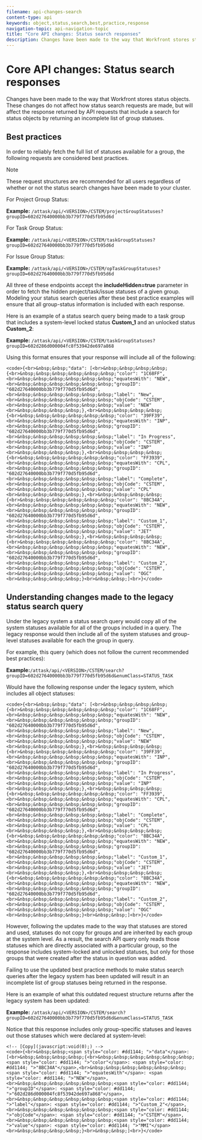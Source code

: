 ```yaml
---
filename: api-changes-search
content-type: api
keywords: object,status,search,best,practice,response
navigation-topic: api-navigation-topic
title: "Core API changes: Status search responses"
description: Changes have been made to the way that Workfront stores status objects. These changes do not affect how status search requests are made, but will affect the response returned by API requests that include a search for status objects by returning an incomplete list of group statuses.
---
```


# Core API&nbsp;changes: Status search responses

Changes have been made to the way that Workfront stores status objects. These changes do not affect how status search requests are made, but will affect the response returned by API requests that include a search for status objects by returning an incomplete list of group statuses.

## Best practices

In order to reliably fetch the full list of statuses available for a group, the following requests are considered best practices.

>[!NOTE]
>
>These request structures are recommended for all users regardless of whether or not the status search changes have been made to your cluster.

For Project Group Status:

**Example:** `/attask/api/<VERSION>/CSTEM/projectGroupStatuses?groupID=602d27640000bb3b779f770d5fb95d6d`

For Task Group Status:

**Example:** `/attask/api/<VERSION>/CSTEM/taskGroupStatuses?groupID=602d27640000bb3b779f770d5fb95d6d`

For Issue Group Status:

**Example:** `/attask/api/<VERSION>/CSTEM/opTaskGroupStatuses?groupID=602d27640000bb3b779f770d5fb95d6d`

All three of these endpoints accept the **includeHidden=true** parameter in order to fetch the hidden project/task/issue statuses of a given group. Modeling your status search queries after these best practice examples will ensure that all group-status information is included with each response.

Here is an example of a status search query being made to a task group that includes a system-level locked status **Custom_1** and an unlocked status **Custom_2**:

**Example:** `/attask/api/<VERSION>/CSTEM/taskGroupStatuses?groupID=602d286d000004fc8f53942de697a868`

Using this format ensures that your response will include all of the following:

<!-- [Copy](javascript:void(0);) --> 

<!--WRITER - fix code throughout this doc. for Bob-->

```
<code>{<br>&nbsp;&nbsp;"data": [<br>&nbsp;&nbsp;&nbsp;&nbsp;{<br>&nbsp;&nbsp;&nbsp;&nbsp;&nbsp;&nbsp;"color": "1C68FF",<br>&nbsp;&nbsp;&nbsp;&nbsp;&nbsp;&nbsp;"equatesWith": "NEW",<br>&nbsp;&nbsp;&nbsp;&nbsp;&nbsp;&nbsp;"groupID": "602d27640000bb3b779f770d5fb95d6d",<br>&nbsp;&nbsp;&nbsp;&nbsp;&nbsp;&nbsp;"label": "New",<br>&nbsp;&nbsp;&nbsp;&nbsp;&nbsp;&nbsp;"objCode": "CSTEM",<br>&nbsp;&nbsp;&nbsp;&nbsp;&nbsp;&nbsp;"value": "NEW"<br>&nbsp;&nbsp;&nbsp;&nbsp;},<br>&nbsp;&nbsp;&nbsp;&nbsp;{<br>&nbsp;&nbsp;&nbsp;&nbsp;&nbsp;&nbsp;"color": "39FF39",<br>&nbsp;&nbsp;&nbsp;&nbsp;&nbsp;&nbsp;"equatesWith": "INP",<br>&nbsp;&nbsp;&nbsp;&nbsp;&nbsp;&nbsp;"groupID": "602d27640000bb3b779f770d5fb95d6d",<br>&nbsp;&nbsp;&nbsp;&nbsp;&nbsp;&nbsp;"label": "In Progress",<br>&nbsp;&nbsp;&nbsp;&nbsp;&nbsp;&nbsp;"objCode": "CSTEM",<br>&nbsp;&nbsp;&nbsp;&nbsp;&nbsp;&nbsp;"value": "INP"<br>&nbsp;&nbsp;&nbsp;&nbsp;},<br>&nbsp;&nbsp;&nbsp;&nbsp;{<br>&nbsp;&nbsp;&nbsp;&nbsp;&nbsp;&nbsp;"color": "FF3939",<br>&nbsp;&nbsp;&nbsp;&nbsp;&nbsp;&nbsp;"equatesWith": "CPL",<br>&nbsp;&nbsp;&nbsp;&nbsp;&nbsp;&nbsp;"groupID": "602d27640000bb3b779f770d5fb95d6d",<br>&nbsp;&nbsp;&nbsp;&nbsp;&nbsp;&nbsp;"label": "Complete",<br>&nbsp;&nbsp;&nbsp;&nbsp;&nbsp;&nbsp;"objCode": "CSTEM",<br>&nbsp;&nbsp;&nbsp;&nbsp;&nbsp;&nbsp;"value": "CPL"<br>&nbsp;&nbsp;&nbsp;&nbsp;},<br>&nbsp;&nbsp;&nbsp;&nbsp;{<br>&nbsp;&nbsp;&nbsp;&nbsp;&nbsp;&nbsp;"color": "8BC34A",<br>&nbsp;&nbsp;&nbsp;&nbsp;&nbsp;&nbsp;"equatesWith": "NEW",<br>&nbsp;&nbsp;&nbsp;&nbsp;&nbsp;&nbsp;"groupID": "602d27640000bb3b779f770d5fb95d6d",<br>&nbsp;&nbsp;&nbsp;&nbsp;&nbsp;&nbsp;"label": "Custom_1",<br>&nbsp;&nbsp;&nbsp;&nbsp;&nbsp;&nbsp;"objCode": "CSTEM",<br>&nbsp;&nbsp;&nbsp;&nbsp;&nbsp;&nbsp;"value": "JET"<br>&nbsp;&nbsp;&nbsp;&nbsp;},<br>&nbsp;&nbsp;&nbsp;&nbsp;{<br>&nbsp;&nbsp;&nbsp;&nbsp;&nbsp;&nbsp;"color": "8BC34A",<br>&nbsp;&nbsp;&nbsp;&nbsp;&nbsp;&nbsp;"equatesWith": "NEW",<br>&nbsp;&nbsp;&nbsp;&nbsp;&nbsp;&nbsp;"groupID": "602d27640000bb3b779f770d5fb95d6d",<br>&nbsp;&nbsp;&nbsp;&nbsp;&nbsp;&nbsp;"label": "Custom_2",<br>&nbsp;&nbsp;&nbsp;&nbsp;&nbsp;&nbsp;"objCode": "CSTEM",<br>&nbsp;&nbsp;&nbsp;&nbsp;&nbsp;&nbsp;"value": "OGC"<br>&nbsp;&nbsp;&nbsp;&nbsp;}<br>&nbsp;&nbsp;]<br>}</code>
```

## Understanding changes made to the legacy status search query

Under the legacy system a status search query would copy all of the system statuses available for all of the groups included in a query. The legacy response would then include all of the system statuses and group-level statuses available for each the group in query.

For example, this query (which does not follow the current recommended best practices):

**Example:**`/attask/api/<VERSION>/CSTEM/search?groupID=602d27640000bb3b779f770d5fb95d6d&enumClass=STATUS_TASK`

Would have the following response under the legacy system, which includes all object statuses:

<!-- [Copy](javascript:void(0);) --> 

```
<code>{<br>&nbsp;&nbsp;"data": [<br>&nbsp;&nbsp;&nbsp;&nbsp;{<br>&nbsp;&nbsp;&nbsp;&nbsp;&nbsp;&nbsp;"color": "1C68FF",<br>&nbsp;&nbsp;&nbsp;&nbsp;&nbsp;&nbsp;"equatesWith": "NEW",<br>&nbsp;&nbsp;&nbsp;&nbsp;&nbsp;&nbsp;"groupID": "602d27640000bb3b779f770d5fb95d6d",<br>&nbsp;&nbsp;&nbsp;&nbsp;&nbsp;&nbsp;"label": "New",<br>&nbsp;&nbsp;&nbsp;&nbsp;&nbsp;&nbsp;"objCode": "CSTEM",<br>&nbsp;&nbsp;&nbsp;&nbsp;&nbsp;&nbsp;"value": "NEW"<br>&nbsp;&nbsp;&nbsp;&nbsp;},<br>&nbsp;&nbsp;&nbsp;&nbsp;{<br>&nbsp;&nbsp;&nbsp;&nbsp;&nbsp;&nbsp;"color": "39FF39",<br>&nbsp;&nbsp;&nbsp;&nbsp;&nbsp;&nbsp;"equatesWith": "INP",<br>&nbsp;&nbsp;&nbsp;&nbsp;&nbsp;&nbsp;"groupID": "602d27640000bb3b779f770d5fb95d6d",<br>&nbsp;&nbsp;&nbsp;&nbsp;&nbsp;&nbsp;"label": "In Progress",<br>&nbsp;&nbsp;&nbsp;&nbsp;&nbsp;&nbsp;"objCode": "CSTEM",<br>&nbsp;&nbsp;&nbsp;&nbsp;&nbsp;&nbsp;"value": "INP"<br>&nbsp;&nbsp;&nbsp;&nbsp;},<br>&nbsp;&nbsp;&nbsp;&nbsp;{<br>&nbsp;&nbsp;&nbsp;&nbsp;&nbsp;&nbsp;"color": "FF3939",<br>&nbsp;&nbsp;&nbsp;&nbsp;&nbsp;&nbsp;"equatesWith": "CPL",<br>&nbsp;&nbsp;&nbsp;&nbsp;&nbsp;&nbsp;"groupID": "602d27640000bb3b779f770d5fb95d6d",<br>&nbsp;&nbsp;&nbsp;&nbsp;&nbsp;&nbsp;"label": "Complete",<br>&nbsp;&nbsp;&nbsp;&nbsp;&nbsp;&nbsp;"objCode": "CSTEM",<br>&nbsp;&nbsp;&nbsp;&nbsp;&nbsp;&nbsp;"value": "CPL"<br>&nbsp;&nbsp;&nbsp;&nbsp;},<br>&nbsp;&nbsp;&nbsp;&nbsp;{<br>&nbsp;&nbsp;&nbsp;&nbsp;&nbsp;&nbsp;"color": "8BC34A",<br>&nbsp;&nbsp;&nbsp;&nbsp;&nbsp;&nbsp;"equatesWith": "NEW",<br>&nbsp;&nbsp;&nbsp;&nbsp;&nbsp;&nbsp;"groupID": "602d27640000bb3b779f770d5fb95d6d",<br>&nbsp;&nbsp;&nbsp;&nbsp;&nbsp;&nbsp;"label": "Custom_1",<br>&nbsp;&nbsp;&nbsp;&nbsp;&nbsp;&nbsp;"objCode": "CSTEM",<br>&nbsp;&nbsp;&nbsp;&nbsp;&nbsp;&nbsp;"value": "JET"<br>&nbsp;&nbsp;&nbsp;&nbsp;},<br>&nbsp;&nbsp;&nbsp;&nbsp;{<br>&nbsp;&nbsp;&nbsp;&nbsp;&nbsp;&nbsp;"color": "8BC34A",<br>&nbsp;&nbsp;&nbsp;&nbsp;&nbsp;&nbsp;"equatesWith": "NEW",<br>&nbsp;&nbsp;&nbsp;&nbsp;&nbsp;&nbsp;"groupID": "602d27640000bb3b779f770d5fb95d6d",<br>&nbsp;&nbsp;&nbsp;&nbsp;&nbsp;&nbsp;"label": "Custom_2",<br>&nbsp;&nbsp;&nbsp;&nbsp;&nbsp;&nbsp;"objCode": "CSTEM",<br>&nbsp;&nbsp;&nbsp;&nbsp;&nbsp;&nbsp;"value": "OGC"<br>&nbsp;&nbsp;&nbsp;&nbsp;}<br>&nbsp;&nbsp;]<br>}</code>
```

However, following the updates made to the way that statuses are stored and used, statuses do not copy for groups and are inherited by each group at the system level. As a result, the search API query only reads those statuses which are directly associated with a particular group, so the response includes system-locked and unlocked statuses, but only for those groups that were created after the status in question was added.

Failing to use the updated best practice methods to make status search queries after the legacy system has been updated will result in an incomplete list of group statuses being returned in the response.

Here is an example of what this outdated request structure returns after the legacy system has been updated:

**Example:** `/attask/api/<VERSION>/CSTEM/search?groupID=602d27640000bb3b779f770d5fb95d6d&enumClass=STATUS_TASK`

Notice that this response includes only group-specific statuses and leaves out those statuses which were declared at system-level:

```
<!-- [Copy](javascript:void(0);) --> 
<code>{<br>&nbsp;&nbsp;<span style="color: #dd1144; ">"data"</span>: [<br>&nbsp;&nbsp;&nbsp;&nbsp;{<br>&nbsp;&nbsp;&nbsp;&nbsp;&nbsp;&nbsp;<span style="color: #dd1144; ">"color"</span>: <span style="color: #dd1144; ">"8BC34A"</span>,<br>&nbsp;&nbsp;&nbsp;&nbsp;&nbsp;&nbsp;<span style="color: #dd1144; ">"equatesWith"</span>: <span style="color: #dd1144; ">"NEW"</span>,<br>&nbsp;&nbsp;&nbsp;&nbsp;&nbsp;&nbsp;<span style="color: #dd1144; ">"groupID"</span>: <span style="color: #dd1144; ">"602d286d000004fc8f53942de697a868"</span>,<br>&nbsp;&nbsp;&nbsp;&nbsp;&nbsp;&nbsp;<span style="color: #dd1144; ">"label"</span>: <span style="color: #dd1144; ">"Custom_2"</span>,<br>&nbsp;&nbsp;&nbsp;&nbsp;&nbsp;&nbsp;<span style="color: #dd1144; ">"objCode"</span>: <span style="color: #dd1144; ">"CSTEM"</span>,<br>&nbsp;&nbsp;&nbsp;&nbsp;&nbsp;&nbsp;<span style="color: #dd1144; ">"value"</span>: <span style="color: #dd1144; ">"MMI"</span><br>&nbsp;&nbsp;&nbsp;&nbsp;}<br>&nbsp;&nbsp;]<br>}</code>
```